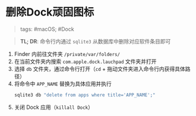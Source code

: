 # 删除Dock顽固图标

> tags: #macOS; #Dock

> **TL; DR**: 命令行内通过 `sqlite3` 从数据库中删除对应软件条目即可

1. Finder 内前往文件夹 `/private/var/folders/`
2. 在当前文件夹内搜索 `com.apple.dock.lauchpad` 文件夹并打开
3. 选择 `db` 文件夹，通过命令行打开（`cd` + 拖动文件夹进入命令行内获得具体路径）
4. 将命令中 `APP_NAME` 替换为具体应用并执行
	```zsh
	sqlite3 db "delete from apps where title='APP_NAME';"
	```
5. 关闭 Dock 应用（`killall Dock`）
